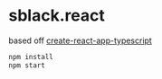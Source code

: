 # sblack.react

based off [create-react-app-typescript](https://github.com/wmonk/create-react-app-typescript)

```javascript
npm install
npm start
```

